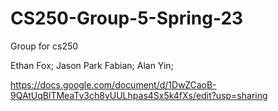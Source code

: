# CS250-Group-5-Spring-23
Group for cs250

Ethan Fox; 
Jason Park Fabian; 
Alan Yin; 

https://docs.google.com/document/d/1DwZCaoB-9QAtUqBlTMeaTv3ch8yUULhpas4Sx5k4fXs/edit?usp=sharing
